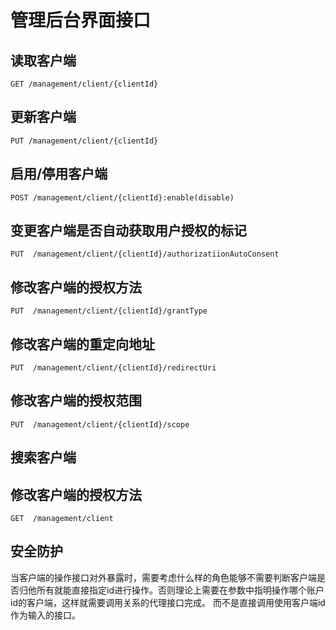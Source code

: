 # 管理后台界面接口

## 读取客户端

```http request
GET /management/client/{clientId}
```

## 更新客户端

```http request
PUT /management/client/{clientId}
```

## 启用/停用客户端

```http request
POST /management/client/{clientId}:enable(disable)
```

## 变更客户端是否自动获取用户授权的标记

```http request
PUT  /management/client/{clientId}/authorizatiionAutoConsent
```

## 修改客户端的授权方法

```http request
PUT  /management/client/{clientId}/grantType
```

## 修改客户端的重定向地址

```http request
PUT  /management/client/{clientId}/redirectUri
```

## 修改客户端的授权范围

```http request
PUT  /management/client/{clientId}/scope
```

## 搜索客户端

## 修改客户端的授权方法

```http request
GET  /management/client
```

## 安全防护

当客户端的操作接口对外暴露时，需要考虑什么样的角色能够不需要判断客户端是否归他所有就能直接指定id进行操作。否则理论上需要在参数中指明操作哪个账户id的客户端，这样就需要调用关系的代理接口完成。
而不是直接调用使用客户端id作为输入的接口。